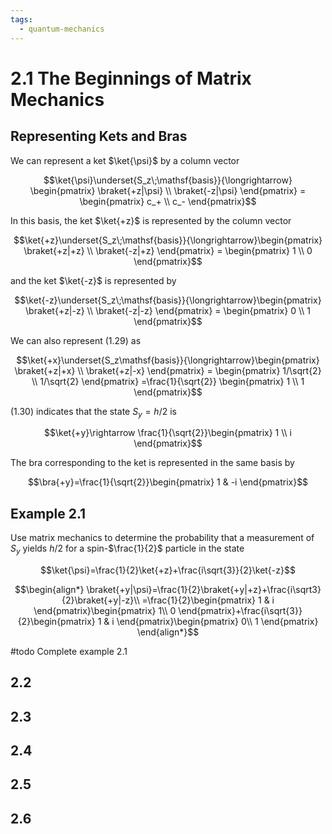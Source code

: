 ```yaml
---
tags:
  - quantum-mechanics
---
```


# 2.1 The Beginnings of Matrix Mechanics

## Representing Kets and Bras

We can represent a ket $\ket{\psi}$ by a column vector
```math
\ket{\psi}\underset{S_z\;\mathsf{basis}}{\longrightarrow}
\begin{pmatrix}
	\braket{+z|\psi} \\ \braket{-z|\psi}
\end{pmatrix}
=
\begin{pmatrix}
	c_+ \\ c_-
\end{pmatrix}
```

In this basis, the ket $\ket{+z}$ is represented by the column vector
```math
\ket{+z}\underset{S_z\;\mathsf{basis}}{\longrightarrow}\begin{pmatrix}
	\braket{+z|+z} \\ \braket{-z|+z}
\end{pmatrix}
=
\begin{pmatrix}
	1 \\ 0
\end{pmatrix}
```

and the ket $\ket{-z}$ is represented by
```math
\ket{-z}\underset{S_z\;\mathsf{basis}}{\longrightarrow}\begin{pmatrix}
	\braket{+z|-z} \\ \braket{-z|-z}
\end{pmatrix}
=
\begin{pmatrix}
	0 \\ 1
\end{pmatrix}
```

We can also represent (1.29) as
```math
\ket{+x}\underset{S_z\mathsf{basis}}{\longrightarrow}\begin{pmatrix}
	\braket{+z|+x} \\ \braket{+z|-x}
\end{pmatrix}
=
\begin{pmatrix}
	1/\sqrt{2} \\ 1/\sqrt{2}
\end{pmatrix}
=\frac{1}{\sqrt{2}}
\begin{pmatrix}
	1 \\ 1
\end{pmatrix}
```

(1.30) indicates that the state $S_y=h/2$ is
```math
\ket{+y}\rightarrow \frac{1}{\sqrt{2}}\begin{pmatrix}
	1 \\ i
\end{pmatrix}
```

The bra corresponding to the ket is represented in the same basis by
```math
\bra{+y}=\frac{1}{\sqrt{2}}\begin{pmatrix}
	1 & -i
\end{pmatrix}
```

## Example 2.1

Use matrix mechanics to determine the probability that a measurement of $S_y$ yields $h/2$ for a spin-$\frac{1}{2}$ particle in the state
```math
\ket{\psi}=\frac{1}{2}\ket{+z}+\frac{i\sqrt{3}}{2}\ket{-z}
```

```math
\begin{align*}
\braket{+y|\psi}=\frac{1}{2}\braket{+y|+z}+\frac{i\sqrt3}{2}\braket{+y|-z}\\
=\frac{1}{2}\begin{pmatrix}
	1 & i
\end{pmatrix}\begin{pmatrix}
	1\\
0
\end{pmatrix}+\frac{i\sqrt{3}}{2}\begin{pmatrix}
	1 & i
\end{pmatrix}\begin{pmatrix}
	0\\
1
\end{pmatrix}
\end{align*}
```

#todo Complete example 2.1

## 2.2

## 2.3

## 2.4

## 2.5

## 2.6

